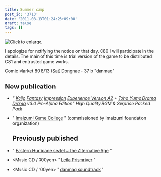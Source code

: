 ```yaml
---
title: Summer camp
post_id: '3713'
date: '2011-08-13T01:24:23+09:00'
draft: false
tags: []
---
```


![Click to enlarge.](https://danmaq.com/!/thC/TrialJacket_s.jpg)

I apologize for notifying the notice on that day. C80 I will participate in the details. The main of this time is trial version of the game to be distributed C81 and entrusted game works.

Comic Market 80 8/13 (Sat) Dongnae - 37 b "danmaq"

## New publication

*   _" [Kaijo](/!/thC/) [Fantasy](http://kagaminer.in/) [Impression](/!/thC/) [Experience Version A2](http://kagaminer.in/) \+ [Toho Yumo Drama Drama](/!/thC/) v3.0 Pre-Alpha Edition" High Quality BGM & Surprise Packed Pack_
*   " [Imaizumi Game College](/image/sc2.png) " (commissioned by Imaizumi foundation organization)
    
    ## Previously published
    

*   " [Eastern Hurricane sealel ~ the Alternative Age](/!/thA/) "
*   <Music CD / 300yen> " [Leila Prismriver](/!/leila/) "
*   <Music CD / 100yen> " [danmaq soundtrack](/!/dst/) "